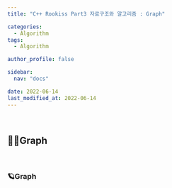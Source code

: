 ```yaml
---
title: "C++ Rookiss Part3 자료구조와 알고리즘 : Graph"

categories:
  - Algorithm
tags:
  - Algorithm

author_profile: false

sidebar:
  nav: "docs"

date: 2022-06-14
last_modified_at: 2022-06-14
---
```


<br>

## 🙇‍♀️Graph

<br>


### 🪐Graph